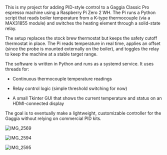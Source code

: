 This is my project for adding PID-style control to a Gaggia Classic Pro espresso machine using a Raspberry Pi Zero 2 WH. The Pi runs a Python script that reads boiler temperature from a K-type thermocouple (via a MAX31855 module) and switches the heating element through a solid-state relay.

The setup replaces the stock brew thermostat but keeps the safety cutoff thermostat in place. The Pi reads temperature in real time, applies an offset (since the probe is mounted externally on the boiler), and toggles the relay to keep the machine at a stable target range.

The software is written in Python and runs as a systemd service. It uses threads for:

- Continuous thermocouple temperature readings

- Relay control logic (simple threshold switching for now)

- A small Tkinter GUI that shows the current temperature and status on an HDMI-connected display

The goal is to eventually make a lightweight, customizable controller for the Gaggia without relying on commercial PID kits.


![IMG_2569](https://github.com/user-attachments/assets/92ef0832-2126-4904-abe2-94def03ed241)

![IMG_2594](https://github.com/user-attachments/assets/95342257-33f7-4661-a20d-3cc446315e98)

![IMG_2595](https://github.com/user-attachments/assets/32ecdfc1-d955-4c0f-8462-a210275c9c8b)
